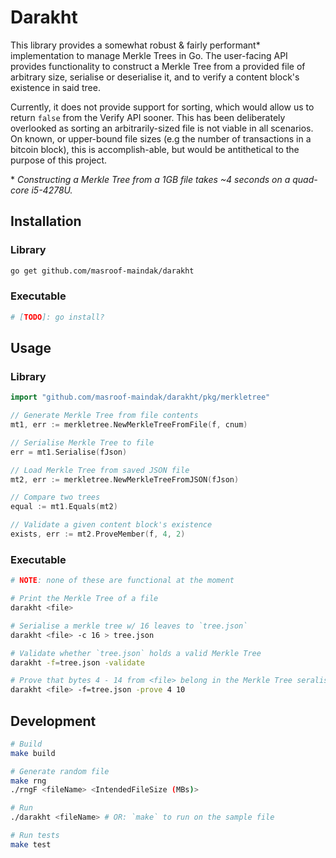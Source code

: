 # Darakht

This library provides a somewhat robust & fairly performant* implementation to manage Merkle Trees in Go. The user-facing API provides functionality to construct a Merkle Tree from a provided file of arbitrary size, serialise or deserialise it, and to verify a content block's existence in said tree.

Currently, it does not provide support for sorting, which would allow us to return `false` from the Verify API sooner. This has been deliberately overlooked as sorting an arbitrarily-sized file is not viable in all scenarios. On known, or upper-bound file sizes (e.g the number of transactions in a bitcoin block), this is accomplish-able, but would be antithetical to the purpose of this project.

\* *Constructing a Merkle Tree from a 1GB file takes ~4 seconds on a quad-core i5-4278U.*

## Installation

### Library

```bash
go get github.com/masroof-maindak/darakht
```

### Executable

```bash
# [TODO]: go install?
```

## Usage

### Library

```Go
import "github.com/masroof-maindak/darakht/pkg/merkletree"

// Generate Merkle Tree from file contents
mt1, err := merkletree.NewMerkleTreeFromFile(f, cnum)

// Serialise Merkle Tree to file
err = mt1.Serialise(fJson)

// Load Merkle Tree from saved JSON file
mt2, err := merkletree.NewMerkleTreeFromJSON(fJson)

// Compare two trees
equal := mt1.Equals(mt2)

// Validate a given content block's existence
exists, err := mt2.ProveMember(f, 4, 2)
```

### Executable

```bash
# NOTE: none of these are functional at the moment

# Print the Merkle Tree of a file
darakht <file>

# Serialise a merkle tree w/ 16 leaves to `tree.json`
darakht <file> -c 16 > tree.json

# Validate whether `tree.json` holds a valid Merkle Tree
darakht -f=tree.json -validate

# Prove that bytes 4 - 14 from <file> belong in the Merkle Tree seralised in tree.json
darakht <file> -f=tree.json -prove 4 10
```

## Development

```bash
# Build
make build

# Generate random file
make rng
./rngF <fileName> <IntendedFileSize (MBs)>

# Run
./darakht <fileName> # OR: `make` to run on the sample file

# Run tests
make test
```
